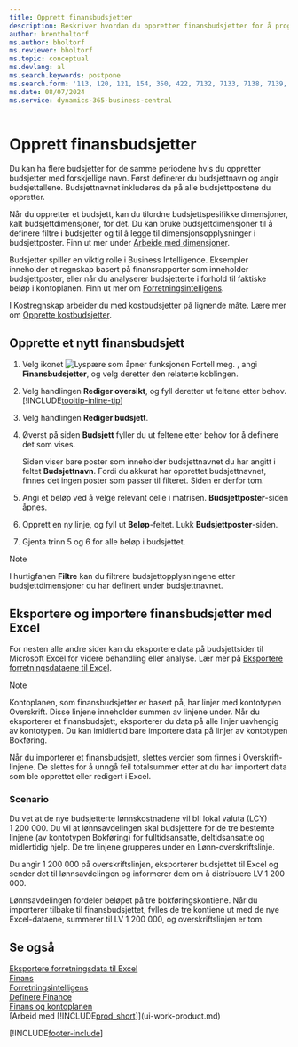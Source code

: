 ```yaml
---
title: Opprett finansbudsjetter
description: Beskriver hvordan du oppretter finansbudsjetter for å prognostisere ulike økonomiske aktiviteter og tilordne dimensjoner for forretningsanalyseformål.
author: brentholtorf
ms.author: bholtorf
ms.reviewer: bholtorf
ms.topic: conceptual
ms.devlang: al
ms.search.keywords: postpone
ms.search.form: '113, 120, 121, 154, 350, 422, 7132, 7133, 7138, 7139, 9203, 9219, 9239, 9373, 9374'
ms.date: 08/07/2024
ms.service: dynamics-365-business-central
---
```


# Opprett finansbudsjetter

Du kan ha flere budsjetter for de samme periodene hvis du oppretter budsjetter med forskjellige navn. Først definerer du budsjettnavn og angir budsjettallene. Budsjettnavnet inkluderes da på alle budsjettpostene du oppretter.  

Når du oppretter et budsjett, kan du tilordne budsjettspesifikke dimensjoner, kalt budsjettdimensjoner, for det. Du kan bruke budsjettdimensjoner til å definere filtre i budsjetter og til å legge til dimensjonsopplysninger i budsjettposter. Finn ut mer under [Arbeide med dimensjoner](finance-dimensions.md).

Budsjetter spiller en viktig rolle i Business Intelligence. Eksempler inneholder et regnskap basert på finansrapporter som inneholder budsjettposter, eller når du analyserer budsjetterte i forhold til faktiske beløp i kontoplanen. Finn ut mer om [Forretningsintelligens](bi.md).

I Kostregnskap arbeider du med kostbudsjetter på lignende måte. Lære mer om [Opprette kostbudsjetter](finance-create-cost-budgets.md).  

## Opprette et nytt finansbudsjett

1. Velg ikonet ![Lyspære som åpner funksjonen Fortell meg.](media/ui-search/search_small.png "Fortell hva du vil gjøre") , angi **Finansbudsjetter**, og velg deretter den relaterte koblingen.  
2. Velg handlingen **Rediger oversikt**, og fyll deretter ut feltene etter behov. [!INCLUDE[tooltip-inline-tip](includes/tooltip-inline-tip_md.md)]  
3. Velg handlingen **Rediger budsjett**.
4. Øverst på siden **Budsjett** fyller du ut feltene etter behov for å definere det som vises.  

   Siden viser bare poster som inneholder budsjettnavnet du har angitt i feltet **Budsjettnavn**. Fordi du akkurat har opprettet budsjettnavnet, finnes det ingen poster som passer til filteret. Siden er derfor tom.  
5. Angi et beløp ved å velge relevant celle i matrisen. **Budsjettposter**-siden åpnes.  
6. Opprett en ny linje, og fyll ut **Beløp**-feltet. Lukk **Budsjettposter**-siden.  
7. Gjenta trinn 5 og 6 for alle beløp i budsjettet.  

> [!NOTE]  
> I hurtigfanen **Filtre** kan du filtrere budsjettopplysningene etter budsjettdimensjoner du har definert under budsjettnavnet.

## Eksportere og importere finansbudsjetter med Excel

For nesten alle andre sider kan du eksportere data på budsjettsider til Microsoft Excel for videre behandling eller analyse. Lær mer på [Eksportere forretningsdataene til Excel](about-export-data.md).

> [!NOTE]
> Kontoplanen, som finansbudsjetter er basert på, har linjer med kontotypen Overskrift. Disse linjene inneholder summen av linjene under. Når du eksporterer et finansbudsjett, eksporterer du data på alle linjer uavhengig av kontotypen. Du kan imidlertid bare importere data på linjer av kontotypen Bokføring.

Når du importerer et finansbudsjett, slettes verdier som finnes i Overskrift-linjene. De slettes for å unngå feil totalsummer etter at du har importert data som ble opprettet eller redigert i Excel.

### Scenario

Du vet at de nye budsjetterte lønnskostnadene vil bli lokal valuta (LCY) 1 200 000. Du vil at lønnsavdelingen skal budsjettere for de tre bestemte linjene (av kontotypen Bokføring) for fulltidsansatte, deltidsansatte og midlertidig hjelp. De tre linjene grupperes under en Lønn-overskriftslinje.

Du angir 1 200 000 på overskriftslinjen, eksporterer budsjettet til Excel og sender det til lønnsavdelingen og informerer dem om å distribuere LV 1 200 000.

Lønnsavdelingen fordeler beløpet på tre bokføringskontiene. Når du importerer tilbake til finansbudsjettet, fylles de tre kontiene ut med de nye Excel-dataene, summerer til LV 1 200 000, og overskriftslinjen er tom.

## Se også

[Eksportere forretningsdata til Excel](about-export-data.md)    
[Finans](finance.md)    
[Forretningsintelligens](bi.md)    
[Definere Finance](finance-setup-finance.md)    
[Finans og kontoplanen](finance-general-ledger.md)    
[Arbeid med [!INCLUDE[prod_short](includes/prod_short.md)]](ui-work-product.md)    

[!INCLUDE[footer-include](includes/footer-banner.md)]
